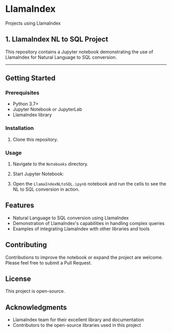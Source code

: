 # LlamaIndex
Projects using LlamaIndex

## 1. LlamaIndex NL to SQL Project

This repository contains a Jupyter notebook demonstrating the use of LlamaIndex for Natural Language to SQL conversion.

---


## Getting Started

### Prerequisites

- Python 3.7+
- Jupyter Notebook or JupyterLab
- LlamaIndex library

### Installation

1. Clone this repository.

### Usage

1. Navigate to the `Notebooks` directory.

2. Start Jupyter Notebook:
3. Open the `LlamaIndexNLtoSQL.ipynb` notebook and run the cells to see the NL to SQL conversion in action.

## Features

- Natural Language to SQL conversion using LlamaIndex
- Demonstration of LlamaIndex's capabilities in handling complex queries
- Examples of integrating LlamaIndex with other libraries and tools

## Contributing

Contributions to improve the notebook or expand the project are welcome. Please feel free to submit a Pull Request.

## License

This project is open-source.

## Acknowledgments

- LlamaIndex team for their excellent library and documentation
- Contributors to the open-source libraries used in this project